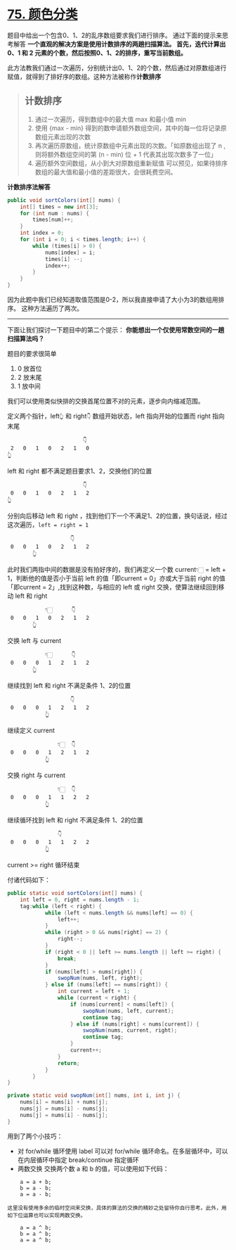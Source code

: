 # [75. 颜色分类](https://leetcode-cn.com/problems/sort-colors)

题目中给出一个包含0、1、2的乱序数组要求我们进行排序。
通过下面的提示来思考解答
**一个直观的解决方案是使用计数排序的两趟扫描算法。
首先，迭代计算出0、1 和 2 元素的个数，然后按照0、1、2的排序，重写当前数组。**

此方法教我们通过一次遍历，分别统计出0、1、2的个数，然后通过对原数组进行赋值，就得到了排好序的数组。这种方法被称作**计数排序**
> ## 计数排序
> 1. 通过一次遍历，得到数组中的最大值 max 和最小值 min
> 2. 使用 {max - min} 得到的数申请额外数组空间，其中的每一位将记录原数组元素出现的次数
> 3. 再次遍历原数组，统计原数组中元素出现的次数。「如原数组出现了 n ,则将额外数组空间的第 (n - min) 位 + 1 代表其出现次数多了一位」
> 4. 遍历额外空间数组，从小到大对原数组重新赋值
> 可以预见，如果待排序数组的最大值和最小值的差距很大，会很耗费空间。

**计数排序法解答**
```Java
public void sortColors(int[] nums) {
    int[] times = new int[3];
    for (int num : nums) {
        times[num]++;
    }
    int index = 0;
    for (int i = 0; i < times.length; i++) {
        while (times[i] > 0) {
            nums[index] = i;
            times[i] --;
            index++;
        }
    }
}
```
因为此题中我们已经知道取值范围是0-2，所以我直接申请了大小为3的数组用排序。
这种方法遍历了两次。

--- 

下面让我们探讨一下题目中的第二个提示：
**你能想出一个仅使用常数空间的一趟扫描算法吗？**

题目的要求很简单
1. 0 放首位
2. 2 放末尾
3. 1 放中间

我们可以使用类似快排的交换首尾位置不对的元素，逐步向内缩减范围。

定义两个指针，left`👆` 和 right`👇`
数组开始状态，left 指向开始的位置而 right 指向末尾
```
                        👇
 2   0   1   0   2   1   0
👆
```
left 和 right 都不满足题目要求1、2，交换他们的位置
```
                        👇
 0   0   1   0   2   1   2
👆
```
分别向后移动 left 和 right ，找到他们下一个不满足1、2的位置，换句话说，经过这次遍历，`left = right = 1`
```
                    👇
 0   0   1   0   2   1   2
        👆
```
此时我们两指中间的数据是没有拍好序的，我们再定义一个数 current`👇🏻` = left + 1，判断他的值是否小于当前 left 的值「即current = 0」亦或大于当前 right 的值「即current = 2」,找到这种数，与相应的 left 或 right 交换，使算法继续回到移动 left 和 right
```
            👇🏻      👇
 0   0   1   0   2   1   2
        👆
```
交换 left 与 current
```
            👇🏻      👇
 0   0   0   1   2   1   2
        👆
```
继续找到 left 和 right 不满足条件 1、2的位置
```
                    👇
 0   0   0   1   2   1   2
            👆
```
继续定义 current 
```
                👇🏻  👇
 0   0   0   1   2   1   2
            👆
```
交换 right 与 current
```
                👇🏻  👇
 0   0   0   1   1   2   2
            👆
```
继续循环找到 left 和 right 不满足条件 1、2的位置
```
                👇
 0   0   0   1   1   2   2
            👆
```
current >= right 循环结束

付诸代码如下：

```Java
public static void sortColors(int[] nums) {
    int left = 0, right = nums.length - 1;
    tag:while (left < right) {
            while (left < nums.length && nums[left] == 0) {
                left++;
            }
            while (right > 0 && nums[right] == 2) {
                right--;
            }
            if (right < 0 || left >= nums.length || left >= right) {
                break;
            }
            if (nums[left] > nums[right]) {
                swopNum(nums, left, right);
            } else if (nums[left] == nums[right]) {
                int current = left + 1;
                while (current < right) {
                    if (nums[current] < nums[left]) {
                        swopNum(nums, left, current);
                        continue tag;
                    } else if (nums[right] < nums[current]) {
                        swopNum(nums, current, right);
                        continue tag;
                    }
                    current++;
                }
                return;
            }
        }
}

private static void swopNum(int[] nums, int i, int j) {
    nums[i] = nums[i] + nums[j];
    nums[j] = nums[i] - nums[j];
    nums[j] = nums[i] - nums[j];
}
```
用到了两个小技巧：
- 对 for/while 循环使用 label 
    可以对 for/while 循环命名。在多层循环中，可以在内层循环中指定 break/continue 指定循环
- 两数交换
    交换两个数 a 和 b 的值，可以使用如下代码：
```
    a = a + b;
    b = a - b;
    a = a - b;
```
    这里没有使用多余的临时空间来交换，具体的算法的交换的精妙之处留待你自行思考。此外，用如下位运算也可以实现两数交换。
   
```
    a = a ^ b;
    b = a ^ b;
    a = a ^ b;    
```
